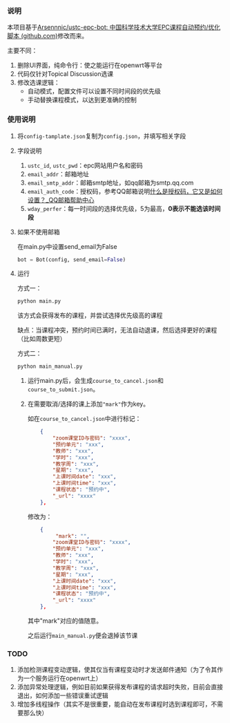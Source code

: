 ### 说明

本项目基于[Arsennnic/ustc-epc-bot: 中国科学技术大学EPC课程自动预约/优化脚本 (github.com)](https://github.com/Arsennnic/ustc-epc-bot)修改而来。

主要不同：

1. 删除UI界面，纯命令行：使之能运行在openwrt等平台
2. 代码仅针对Topical Discussion选课
3. 修改选课逻辑：
   - 自动模式，配置文件可以设置不同时间段的优先级
   - 手动替换课程模式，以达到更准确的控制

### 使用说明

1. 将`config-tamplate.json`复制为`config.json`，并填写相关字段

2. 字段说明

   1. `ustc_id`, `ustc_pwd`：epc网站用户名和密码
   2. `email_addr`：邮箱地址
   3. `email_smtp_addr`：邮箱smtp地址，如qq邮箱为smtp.qq.com
   4. `email_auth_code`：授权码，参考QQ邮箱说明[什么是授权码，它又是如何设置？_QQ邮箱帮助中心](https://service.mail.qq.com/cgi-bin/help?subtype=1&&id=28&&no=1001256)
   5. `wday_perfer`：每一时间段的选择优先级，5为最高，**0表示不能选该时间段**

3. 如果不使用邮箱

   在main.py中设置send_email为False

   ```python
   bot = Bot(config, send_email=False)
   ```

4. 运行

   方式一：

   ```bash
   python main.py
   ```

   该方式会获得发布的课程，并尝试选择优先级高的课程

   缺点：当课程冲突，预约时间已满时，无法自动退课，然后选择更好的课程（比如周数更短）

   方式二：

   ```bash
   python main_manual.py
   ```

   1. 运行main.py后，会生成`course_to_cancel.json`和`course_to_submit.json`。

   2. 在需要取消/选择的课上添加`"mark"`作为key。

       如在`course_to_cancel.json`中进行标记：
       
       ```json
           {
               "zoom课堂ID与密码": "xxxx",
               "预约单元": "xxx",
               "教师": "xxx",
               "学时": "xxx",
               "教学周": "xxx",
               "星期": "xxx",
               "上课时间date": "xxx",
               "上课时间time": "xxx",
               "课程状态": "预约中",
               "_url": "xxxx"
           },
       ```

       修改为：
       
       ```json
           {
            	"mark": "",
               "zoom课堂ID与密码": "xxxx",
               "预约单元": "xxx",
               "教师": "xxx",
               "学时": "xxx",
               "教学周": "xxx",
               "星期": "xxx",
               "上课时间date": "xxx",
               "上课时间time": "xxx",
               "课程状态": "预约中",
               "_url": "xxxx"
           },
       ```
       
       其中"mark"对应的值随意。
       
       之后运行`main_manual.py`便会退掉该节课

### TODO

1. 添加检测课程变动逻辑，使其仅当有课程变动时才发送邮件通知（为了令其作为一个服务运行在openwrt上）
2. 添加异常处理逻辑，例如目前如果获得发布课程的请求超时失败，目前会直接退出，如何添加一些错误重试逻辑
3. 增加多线程操作（其实不是很重要，能自动在发布课程时选到课程即可，不需要那么快）
